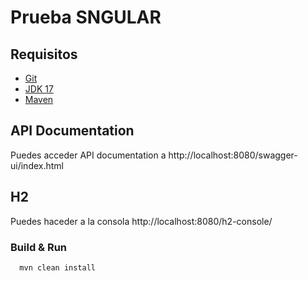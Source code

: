 # Prueba SNGULAR

## Requisitos
- [Git](https://git-scm.com/downloads)
- [JDK 17](https://adoptium.net/)
- [Maven](https://maven.apache.org/download.cgi)
  
## API Documentation
Puedes acceder API documentation a http://localhost:8080/swagger-ui/index.html

## H2
Puedes haceder a la consola  http://localhost:8080/h2-console/

### Build & Run 
```
  mvn clean install
```